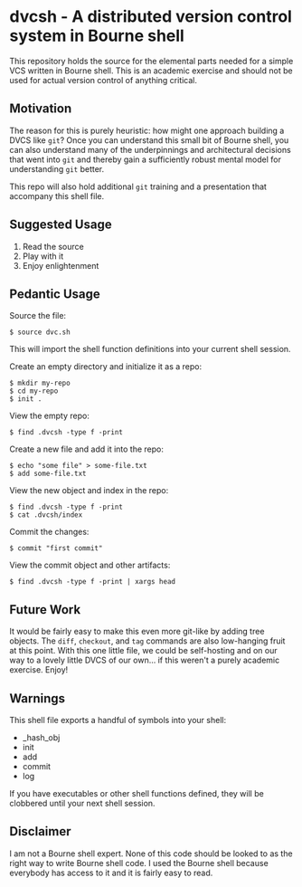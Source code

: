 # dvcsh - A distributed version control system in Bourne shell

This repository holds the source for the elemental parts needed for a
simple VCS written in Bourne shell. This is an academic exercise and
should not be used for actual version control of anything critical.

## Motivation

The reason for this is purely heuristic: how might one approach
building a DVCS like `git`? Once you can understand this small bit of
Bourne shell, you can also understand many of the underpinnings and
architectural decisions that went into `git` and thereby gain a
sufficiently robust mental model for understanding `git` better.

This repo will also hold additional `git` training and a presentation
that accompany this shell file.

## Suggested Usage

1. Read the source
2. Play with it
3. Enjoy enlightenment

## Pedantic Usage

Source the file:

    $ source dvc.sh

This will import the shell function definitions into your current
shell session.

Create an empty directory and initialize it as a repo:

    $ mkdir my-repo
    $ cd my-repo
    $ init .

View the empty repo:

    $ find .dvcsh -type f -print

Create a new file and add it into the repo:

    $ echo "some file" > some-file.txt
    $ add some-file.txt

View the new object and index in the repo:

    $ find .dvcsh -type f -print
    $ cat .dvcsh/index

Commit the changes:

    $ commit "first commit"

View the commit object and other artifacts:

    $ find .dvcsh -type f -print | xargs head

## Future Work

It would be fairly easy to make this even more git-like by adding tree
objects. The `diff`, `checkout`, and `tag` commands are also
low-hanging fruit at this point. With this one little file, we could
be self-hosting and on our way to a lovely little DVCS of our
own... if this weren't a purely academic exercise. Enjoy!

## Warnings

This shell file exports a handful of symbols into your shell:

* _hash_obj
* init
* add
* commit
* log

If you have executables or other shell functions defined, they will be
clobbered until your next shell session.

## Disclaimer

I am not a Bourne shell expert. None of this code should be looked to
as the right way to write Bourne shell code. I used the Bourne shell
because everybody has access to it and it is fairly easy to read.
